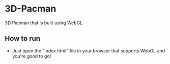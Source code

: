 # 3D-Pacman
3D Pacman that is built using WebGL

## How to run
- Just open the "index.html" file in your browser that supports WebGL and you're good to go!
